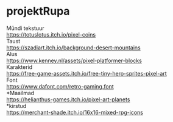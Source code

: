 # projektRupa

Mündi tekstuur   
https://totuslotus.itch.io/pixel-coins   
Taust   
https://szadiart.itch.io/background-desert-mountains   
Alus   
https://www.kenney.nl/assets/pixel-platformer-blocks   
Karakterid   
https://free-game-assets.itch.io/free-tiny-hero-sprites-pixel-art  
Font   
https://www.dafont.com/retro-gaming.font   
*Maailmad   
https://helianthus-games.itch.io/pixel-art-planets   
*kirstud   
https://merchant-shade.itch.io/16x16-mixed-rpg-icons   